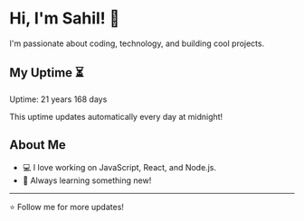 # Hi, I'm Sahil! 👋

I'm passionate about coding, technology, and building cool projects.

## My Uptime ⏳
Uptime: 21 years 168 days

This uptime updates automatically every day at midnight!

## About Me
- 💻 I love working on JavaScript, React, and Node.js.
- 🎯 Always learning something new!

---

⭐️ Follow me for more updates!
